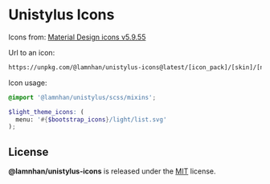 # Unistylus Icons

Icons from: [Material Design icons v5.9.55](https://materialdesignicons.com/)

Url to an icon:

```html
https://unpkg.com/@lamnhan/unistylus-icons@latest/[icon_pack]/[skin]/[name].svg
```

Icon usage:

```scss
@import '@lamnhan/unistylus/scss/mixins';

$light_theme_icons: (
  menu: '#{$bootstrap_icons}/light/list.svg'
);
```

## License

**@lamnhan/unistylus-icons** is released under the [MIT](https://github.com/lamnhan/unistylus-icons/blob/master/LICENSE) license.
